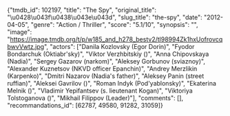 {"tmdb_id": 102197, "title": "The Spy", "original_title": "\u0428\u043f\u0438\u043e\u043d", "slug_title": "the-spy", "date": "2012-04-05", "genre": "Action / Thriller", "score": "5.1/10", "synopsis": "", "image": "https://image.tmdb.org/t/p/w185_and_h278_bestv2/tl98994Zk1hxUofrovcqbwvVwtz.jpg", "actors": ["Danila Kozlovsky (Egor Dorin)", "Fyodor Bondarchuk (Oktiabr'sky)", "Viktor Verzhbitskiy ()", "Anna Chipovskaya (Nadia)", "Sergey Gazarov (narkom)", "Aleksey Gorbunov (sviaznoy)", "Alexander Kuznetsov (NKVD officer Epanchin)", "Andrey Merzlikin (Karpenko)", "Dmitri Nazarov (Nadia's father)", "Aleksey Panin (street ruffian)", "Aleksei Gavrilov ()", "Roman Indyk (Pod'yablonsky)", "Ekaterina Melnik ()", "Vladimir Yepifantsev (s. lieutenant Kogan)", "Viktoriya Tolstoganova ()", "Mikhail Filippov (Leader)"], "comments": [], "recommandations_id": [62787, 49580, 91282, 31059]}